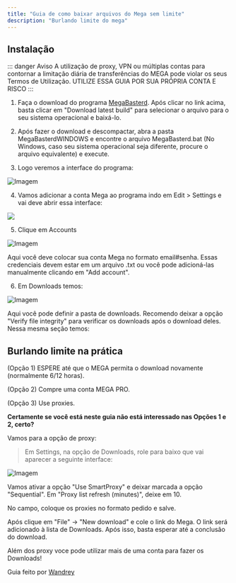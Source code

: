 ```yaml
---
title: "Guia de como baixar arquivos do Mega sem limite"
description: "Burlando limite do mega"
---
```


## Instalação

::: danger Aviso
A utilização de proxy, VPN ou múltiplas contas para contornar a limitação diária de transferências do MEGA pode violar os seus Termos de Utilização. UTILIZE ESSA GUIA POR SUA PRÓPRIA CONTA E RISCO
:::


1. Faça o download do programa [MegaBasterd](https://github.com/tonikelope/megabasterd). Após clicar no link acima, basta clicar em "Download latest build" para selecionar o arquivo para o seu sistema operacional e baixá-lo.

2. Após fazer o download e descompactar, abra a pasta MegaBasterdWINDOWS e encontre o arquivo MegaBasterd.bat (No Windows, caso seu sistema operacional seja diferente, procure o arquivo equivalente) e execute.

3. Logo veremos a interface do programa:

![Imagem](/images/burlando-limite-mega-1.png)

4. Vamos adicionar a conta Mega ao programa indo em Edit > Settings e vai deve abrir essa interface:

![](/images/burlando-limite-mega-2.png)

5. Clique em Accounts

![Imagem](/images/burlando-limite-mega-3.png)

Aqui você deve colocar sua conta Mega no formato email#senha. Essas credenciais devem estar em um arquivo .txt ou você pode adicioná-las manualmente clicando em "Add account".

6. Em Downloads temos:

![Imagem](/images/burlando-limite-mega-4.png)

Aqui você pode definir a pasta de downloads. Recomendo deixar a opção "Verify file integrity" para verificar os downloads após o download deles. Nessa mesma seção temos:

## Burlando limite na prática

(Opção 1) ESPERE até que o MEGA permita o download novamente (normalmente 6/12 horas).

(Opção 2) Compre uma conta MEGA PRO.

(Opção 3) Use proxies.

**Certamente se você está neste guia não está interessado nas Opções 1 e 2, certo?**

Vamos para a opção de proxy:

> Em Settings, na opção de Downloads, role para baixo que vai aparecer a seguinte interface:

![Imagem](/images/burlando-limite-mega-5.png)

Vamos ativar a opção "Use SmartProxy" e deixar marcada a opção "Sequential". Em "Proxy list refresh (minutes)", deixe em 10.

No campo, coloque os proxies no formato pedido e salve.

Após clique em "File" -> "New download" e cole o link do Mega. O link será adicionado à lista de Downloads. Após isso, basta esperar até a conclusão do download.

Além dos proxy voce pode utilizar mais de uma conta para fazer os Downloads!

Guia feito por [Wandrey](https://lemmy.eco.br/u/wandrey)